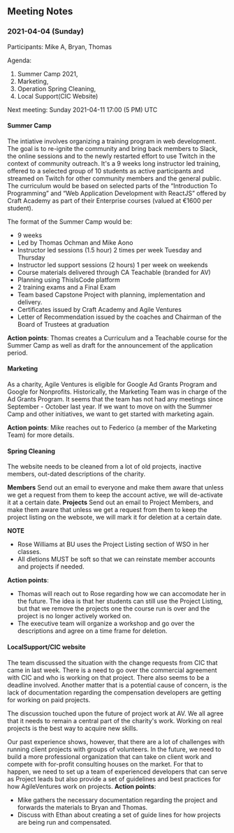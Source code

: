 ## Meeting Notes

### 2021-04-04 (Sunday)
Participants: Mike A, Bryan, Thomas

Agenda: 
1. Summer Camp 2021,
2. Marketing, 
3. Operation Spring Cleaning, 
4. Local Support(CIC Website)

Next meeting:
Sunday 2021-04-11 17:00 (5 PM) UTC

#### Summer Camp
The intiative involves organizing a training program in web development. The goal is to re-ignite the community and bring back members to Slack, the online sessions and to the newly restarted effort to use Twitch in the context of community outreach. 
It's a 9 weeks long instructor led training, offered to a selected group of 10 students as active participants and streamed on Twitch for other community members and the general public. The curriculum would be based on selected parts of the “Introduction To Programming” and “Web Application Development with ReactJS” offered by Craft Academy as part of their Enterprise courses (valued at €1600 per student).

The format of the Summer Camp would be:
* 9 weeks
* Led by Thomas Ochman and Mike Aono
* Instructor led sessions (1.5 hour) 2 times per week Tuesday and Thursday
* Instructor led support sessions (2 hours) 1 per week on weekends
* Course materials delivered through CA Teachable (branded for AV) 
* Planning using ThisIsCode platform
* 2 training exams and a Final Exam
* Team based Capstone Project with planning, implementation and delivery.
* Certificates issued by Craft Academy and Agile Ventures
* Letter of Recommendation issued by the coaches and Chairman of the Board of Trustees at graduation

**Action points**: Thomas creates a Curriculum and a Teachable course for the Summer Camp as well as draft for the announcement of the application period. 

#### Marketing
As a charity, Agile Ventures is eligible for Google Ad Grants Program and Google for Nonprofits. Historically, the Marketing Team was in charge of the Ad Grants Program. It seems that the team has not had any meetings since September - October last year.
If we want to move on with the Summer Camp and other initiatives, we want to get started with marketing again. 

**Action points**: Mike reaches out to Federico (a member of the Marketing Team) for more details.

#### Spring Cleaning
The website needs to be cleaned from a lot of old projects, inactive members, out-dated descriptions of the charity. 

**Members** Send out an email to everyone and make them aware that unless we get a request from them to keep the account active, we will de-activate it at a certain date. 
**Projects** Send out an email to Project Members, and make them aware that unless we get a request from them to keep the project listing on the websote, we will mark it for deletion at a certain date. 

**NOTE** 
- Rose Williams at BU uses the Project Listing section of WSO in her classes.
- All dletions MUST be soft so that we can reinstate member accounts and projects if needed. 

**Action points**: 
- Thomas will reach out to Rose regarding how we can accomodate her in the future. The idea is that her students can still use the Project Listing, but that we remove the projects one the course run is over and the project is no longer actively worked on. 
- The executive team will organize a workshop and go over the descriptions and agree on a time frame for deletion. 

#### LocalSupport/CIC website

The team discussed the situation with the change requests from CIC that came in last week. There is a need to go over the commercial agreement with CIC and who is working on that project. There also seems to be a deadline involved. 
Another matter that is a potential cause of concern, is the lack of documentation regarding the compensation developers are getting for working on paid projects.

The discussion touched upon the future of project work at AV. We all agree that it needs to remain a central part of the charity's work. Working on real projects is the best way to acquire new skills. 

Our past experience shows, however, that there are a lot of challenges with running client projects with groups of volunteers. In the future, we need to build a more professional organization that can take on client work and compete with for-profit consulting houses on the market. For that to happen, we need to set up a team of experienced developers that can serve as Project leads but also provide a set of guidelines and best practices for how AgileVentures work on projects. 
**Action points**: 
- Mike gathers the necessary documentation regarding the project and forwards the materials to Bryan and Thomas. 
- Discuss with Ethan about creating a set of guide lines for how projects are being run and compensated. 




 
